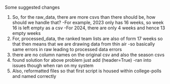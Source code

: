 Some suggested changes

1. So, for the raw_data, there are more csvs than there should be, how should we handle that?
-For example, 2023 only has 16 weeks, so week 16 is left empty as a csv
-For 2024, there are only 4 weeks and hence 13 empty weeks
2. For, processed_data, the ranked team lists are also of form 17 weeks so that then means that we are drawing data from thin air
-so basically same errors in raw leading to processed data errors
3. there are no column names on the original csv and also the season csvs
4. found solution for above problem just add (header=True)
-ran into issues though when ran on my system
5. Also, reformatted files so that first script is housed within college-polls and named correctly